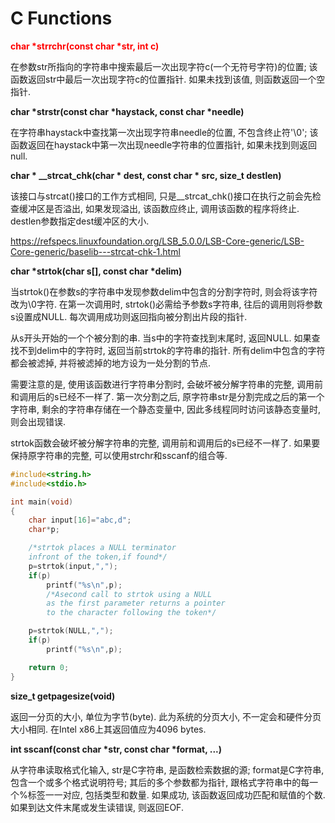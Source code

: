 # C Functions

**<font color="red">char \*strrchr(const char \*str, int c)</font>**

在参数str所指向的字符串中搜索最后一次出现字符c(一个无符号字符)的位置; 该函数返回str中最后一次出现字符c的位置指针. 如果未找到该值, 则函数返回一个空指针.

**char \*strstr(const char \*haystack, const char \*needle)**

在字符串haystack中查找第一次出现字符串needle的位置, 不包含终止符'\0'; 该函数返回在haystack中第一次出现needle字符串的位置指针, 如果未找到则返回null.

**char \* \_\_strcat\_chk(char \* dest, const char \* src, size_t destlen)**

该接口与strcat()接口的工作方式相同, 只是\_\_strcat\_chk()接口在执行之前会先检查缓冲区是否溢出, 如果发现溢出, 该函数应终止, 调用该函数的程序将终止. destlen参数指定dest缓冲区的大小.

https://refspecs.linuxfoundation.org/LSB_5.0.0/LSB-Core-generic/LSB-Core-generic/baselib---strcat-chk-1.html

**char \*strtok(char s\[\], const char \*delim)**

当strtok()在参数s的字符串中发现参数delim中包含的分割字符时, 则会将该字符改为\0字符. 在第一次调用时, strtok()必需给予参数s字符串, 往后的调用则将参数s设置成NULL. 每次调用成功则返回指向被分割出片段的指针.

从s开头开始的一个个被分割的串. 当s中的字符查找到末尾时, 返回NULL. 如果查找不到delim中的字符时, 返回当前strtok的字符串的指针. 所有delim中包含的字符都会被滤掉, 并将被滤掉的地方设为一处分割的节点.

需要注意的是, 使用该函数进行字符串分割时, 会破坏被分解字符串的完整, 调用前和调用后的s已经不一样了. 第一次分割之后, 原字符串str是分割完成之后的第一个字符串, 剩余的字符串存储在一个静态变量中, 因此多线程同时访问该静态变量时, 则会出现错误.

strtok函数会破坏被分解字符串的完整, 调用前和调用后的s已经不一样了. 如果要保持原字符串的完整, 可以使用strchr和sscanf的组合等.

```C
#include<string.h>
#include<stdio.h>

int main(void)
{
    char input[16]="abc,d";
    char*p;

    /*strtok places a NULL terminator
    infront of the token,if found*/
    p=strtok(input,",");
    if(p)
        printf("%s\n",p);
        /*Asecond call to strtok using a NULL
        as the first parameter returns a pointer
        to the character following the token*/

    p=strtok(NULL,",");
    if(p)
        printf("%s\n",p);

    return 0;
}
```

**size\_t getpagesize(void)**

返回一分页的大小, 单位为字节(byte). 此为系统的分页大小, 不一定会和硬件分页大小相同. 在Intel x86上其返回值应为4096 bytes.

**int sscanf(const char \*str, const char \*format, ...)**

从字符串读取格式化输入, str是C字符串, 是函数检索数据的源; format是C字符串, 包含一个或多个格式说明符号; 其后的多个参数都为指针, 跟格式字符串中的每一个%标签一一对应, 包括类型和数量. 如果成功, 该函数返回成功匹配和赋值的个数. 如果到达文件末尾或发生读错误, 则返回EOF.
